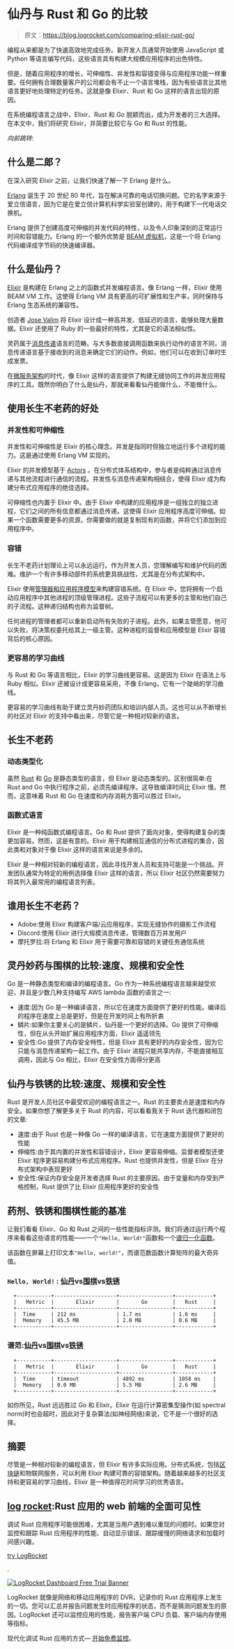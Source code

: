 # 仙丹与 Rust 和 Go 的比较

> 原文：<https://blog.logrocket.com/comparing-elixir-rust-go/>

编程从来都是为了快速高效地完成任务。新开发人员通常开始使用 JavaScript 或 Python 等语言编写代码，这些语言具有构建大规模应用程序的出色特性。

但是，随着应用程序的增长，可伸缩性、并发性和容错变得与应用程序功能一样重要。任何拥有合理数量客户的公司都会有不止一个语言堆栈，因为有些语言比其他语言更好地处理特定的任务。这就是像 Elixir、Rust 和 Go 这样的语言出现的原因。

在系统编程语言之战中，Elixir、Rust 和 Go 脱颖而出，成为开发者的三大选择。在本文中，我们将研究 Elixir，并简要比较它与 Go 和 Rust 的性能。

*向前跳转:*

## 什么是二郎？

在深入研究 Elixir 之前，让我们快速了解一下 Erlang 是什么。

[Erlang](https://www.erlang.org/) 诞生于 20 世纪 80 年代，旨在解决可靠的电话切换问题。它的名字来源于爱立信语言，因为它是在爱立信计算机科学实验室创建的，用于构建下一代电话交换机。

Erlang 提供了创建高度可伸缩的并发代码的特性，以及令人印象深刻的正常运行时间和容错能力。Erlang 的一个额外优势是 [BEAM 虚拟机](https://www.erlang.org/blog/a-brief-beam-primer/)，这是一个将 Erlang 代码编译成字节码的快速编译器。

## 什么是仙丹？

[Elixir](https://elixir-lang.org/) 是构建在 Erlang 之上的函数式并发编程语言。像 Erlang 一样，Elixir 使用 BEAM VM 工作。这使得 Erlang VM 具有更高的可扩展性和生产率，同时保持与 Erlang 生态系统的兼容性。

创造者 [Jose Valim](https://github.com/josevalim) 将 Elixir 设计成一种高并发、低延迟的语言，能够处理大量数据。Elixir 还使用了 Ruby 的一些最好的特性，尤其是它的语法相似性。

灵药属于[消息传递](https://en.wikipedia.org/wiki/Message_passing)语言的范畴。与大多数直接调用函数来执行动作的语言不同，消息传递语言基于接收到的消息来确定它们的动作。例如，他们可以在收到订单时生成发票。

在[微服务架构](https://blog.logrocket.com/methods-for-microservice-communication/)的时代，像 Elixir 这样的语言提供了构建无缝协同工作的并发应用程序的工具。既然你明白了什么是仙丹，那就来看看仙丹能做什么，不能做什么。

## 使用长生不老药的好处

### 并发性和可伸缩性

并发性和可伸缩性是 Elixir 的核心理念。并发是指同时但独立地运行多个进程的能力。这是通过使用 Erlang VM 实现的。

Elixir 的并发模型基于 [Actors](https://elixirschool.com/en/lessons/intermediate/concurrency) 。在分布式体系结构中，参与者是纯粹通过消息传递与其他流程进行通信的流程。并发性与消息传递架构相结合，使得 Elixir 成为构建分布式应用程序的绝佳选择。

可伸缩性也内置于 Elixir 中。由于 Elixir 中构建的应用程序是一组独立的独立进程，它们之间的所有信息都通过消息传递。这使得 Elixir 应用程序高度可伸缩。如果一个函数需要更多的资源，你需要做的就是复制现有的函数，并将它们添加到应用程序中。

### 容错

长生不老药计划理论上可以永远运行。作为开发人员，您理解编写和维护代码的困难。维护一个有许多移动部件的系统更具挑战性，尤其是在分布式架构中。

Elixir 使用[管理器和应用程序模型](https://elixir-lang.org/getting-started/mix-otp/supervisor-and-application.html)来构建容错系统。在 Elixir 中，您将拥有一个启动应用程序中其他进程的顶级管理进程。这些子流程可以有更多的主管和他们自己的子流程。这种递归结构也称为监督树。

任何进程的管理者都可以重新启动所有失败的子进程。此外，如果主管愿意，他可以失败，将决策权委托给其上一级主管。这种进程的监督和应用模型是 Elixir 容错背后的核心原因。

### 更容易的学习曲线

与 Rust 和 Go 等语言相比，Elixir 的学习曲线更容易。这是因为 Elixir 在语法上与 Ruby 相似。Elixir 还被设计成更容易采用，不像 Erlang，它有一个陡峭的学习曲线。

更容易的学习曲线有助于建立灵丹妙药团队和培训内部人员。这也可以从不断增长的社区对 Elixir 的支持中看出来，尽管它是一种相对较新的语言。

## 长生不老药

### 动态类型化

虽然 [Rust](https://blog.logrocket.com/tag/rust/) 和 [Go](https://blog.logrocket.com/tag/go/) 是静态类型的语言，但 Elixir 是动态类型的。区别很简单:在 Rust and Go 中执行程序之前，必须先编译程序。这导致编译时间比 Elixir 慢。然而，这意味着 Rust 和 Go 在速度和内存消耗方面可以胜过 Elixir。

### 函数式语言

Elixir 是一种纯函数式编程语言。Go 和 Rust 提供了面向对象，使得构建复杂的类更加容易。然而，这是有意的。Elixir 用于构建相互通信的分布式进程的集合，因此类和对象对于像 Elixir 这样的语言来说是多余的。

Elixir 是一种相对较新的编程语言，因此寻找开发人员和支持可能是一个挑战。开发团队通常为特定的用例选择像 Elixir 这样的语言，所以 Elixir 社区仍然需要努力将其列入最常用的编程语言列表。

## 谁用长生不老药？

*   Adobe:使用 Elixir 构建客户端/云应用程序，实现无缝协作的摄影工作流程
*   Discord:使用 Elixir 进行大规模消息传递，管理数百万并发用户
*   摩托罗拉:将 Erlang 和 Elixir 用于需要可靠和容错的关键任务通信系统

## 灵丹妙药与围棋的比较:速度、规模和安全性

Go 是一种静态类型和编译的编程语言。Go 作为一种系统编程语言越来越受欢迎，并且是少数几种支持编写 AWS lambda 函数的语言之一:

*   速度:因为 Go 是一种编译语言，所以它在速度方面提供了更好的性能。编译后的程序在速度上总是更好，但是在开发时间上有所折衷
*   鳞片:如果你主要关心的是鳞片，仙丹是一个更好的选择。Go 提供了可伸缩性，但在从头开始扩展应用程序方面，Elixir 遥遥领先
*   安全性:Go 提供了内存安全特性，但是 Elixir 具有更好的内存安全性，因为它只能与消息传递架构一起工作。由于 Elixir 进程只能共享内存，不能直接相互调用，因此与 Go 相比，Elixir 在安全性方面得分更高

## 仙丹与铁锈的比较:速度、规模和安全性

Rust 是开发人员社区中最受欢迎的编程语言之一。Rust 的主要卖点是速度和内存安全。如果你想了解更多关于 Rust 的内容，可以看看我关于 Rust 迭代器和闭包的文章:

*   速度:由于 Rust 也是一种像 Go 一样的编译语言，它在速度方面提供了更好的性能
*   伸缩性:由于其内置的并发性和容错设计，Elixir 更容易伸缩。监督者模型还使 Elixir 程序更容易构建分布式应用程序。Rust 也提供并发性，但是 Elixir 在分布式架构中表现更好
*   安全性:保证内存安全是开发者选择 Rust 的主要原因。由于变量和内存受到严格控制，Rust 提供了比 Elixir 应用程序更好的安全性

## 药剂、铁锈和围棋性能的基准

让我们看看 Elixir、Go 和 Rust 之间的一些性能指标评测。我们将通过运行两个程序来看看这些语言的性能——一个`"Hello, World!"`函数和一个[谱归一化函数](https://paperswithcode.com/method/spectral-normalization)。

该函数在屏幕上打印文本`"Hello, world!"`，而谱范数函数计算矩阵的最大奇异值。

### `Hello, World!` : [仙丹](https://github.com/hanabi1224/Programming-Language-Benchmarks/blob/main/bench/algorithm/helloworld/1.ex)vs[围棋](https://github.com/hanabi1224/Programming-Language-Benchmarks/blob/main/bench/algorithm/helloworld/1.go)vs[铁锈](https://github.com/hanabi1224/Programming-Language-Benchmarks/blob/main/bench/algorithm/helloworld/1.rs)

```
  +-----------+--------------------+-----------------+------------+
  |   Metric  |       Elixir       |       Go        |   Rust     |
  +-----------+--------------------+-----------------+------------+
  |  Time     | 212 ms             | 1.7 ms          | 1.6 ms     |
  |  Memory   | 45.5 MB            | 2.0 MB          | 0.6 MB     |
  +-----------+--------------------+-----------------+------------+

```

### 谱范:[仙丹](https://github.com/hanabi1224/Programming-Language-Benchmarks/blob/main/bench/algorithm/spectral-norm/1.ex)vs[围棋](https://github.com/hanabi1224/Programming-Language-Benchmarks/blob/main/bench/algorithm/spectral-norm/1.go)vs[铁锈](https://github.com/hanabi1224/Programming-Language-Benchmarks/blob/main/bench/algorithm/spectral-norm/8-m.rs)

```
  +-----------+--------------------+-----------------+------------+
  |   Metric  |       Elixir       |       Go        |   Rust     |
  +-----------+--------------------+-----------------+------------+
  |  Time     | timeout            | 4892 ms         | 1058 ms    |
  |  Memory   | 0.0 MB             | 5.5 MB          | 2.6 MB     |
  +-----------+--------------------+-----------------+------------+

```

如你所见，Rust 远远胜过 Go 和 Elixir。Elixir 在运行计算密集型操作(如 spectral norm)时也会超时，因此对于复杂算法(如神经网络)来说，它不是一个很好的选择。

## 摘要

尽管是一种相对较新的编程语言，但 Elixir 有许多实际应用。分布式系统，包括[区块链](https://blog.logrocket.com/tag/blockchain/)和物联网服务，可以利用 Elixir 构建可靠的容错架构。随着越来越多的社区支持和更容易的学习曲线，Elixir 是一种值得花时间学习的优秀语言。

## [log rocket](https://lp.logrocket.com/blg/rust-signup):Rust 应用的 web 前端的全面可见性

调试 Rust 应用程序可能很困难，尤其是当用户遇到难以重现的问题时。如果您对监控和跟踪 Rust 应用程序的性能、自动显示错误、跟踪缓慢的网络请求和加载时间感兴趣，

[try LogRocket](https://lp.logrocket.com/blg/rust-signup)

.

[![LogRocket Dashboard Free Trial Banner](img/d6f5a5dd739296c1dd7aab3d5e77eeb9.png)](https://lp.logrocket.com/blg/rust-signup)

LogRocket 就像是网络和移动应用程序的 DVR，记录你的 Rust 应用程序上发生的一切。您可以汇总并报告问题发生时应用程序的状态，而不是猜测问题发生的原因。LogRocket 还可以监控应用的性能，报告客户端 CPU 负载、客户端内存使用等指标。

现代化调试 Rust 应用的方式— [开始免费监控](https://lp.logrocket.com/blg/rust-signup)。